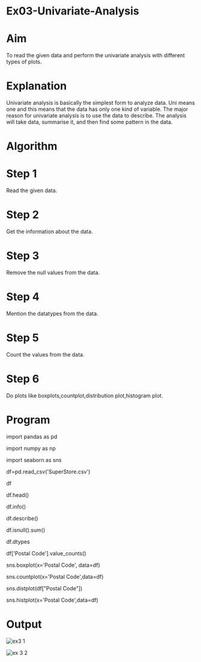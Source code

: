 # Ex03-Univariate-Analysis

# Aim  

To read the given data and perform the univariate analysis with different types of plots.  

# Explanation  

Univariate analysis is basically the simplest form to analyze data. Uni means one and this means that the data has only one kind of variable. The major reason for univariate analysis is to use the data to describe. The analysis will take data, summarise it, and then find some pattern in the data.  

# Algorithm  

# Step 1  

Read the given data.  

# Step 2  

Get the information about the data.  

# Step 3  

Remove the null values from the data.  

# Step 4  

Mention the datatypes from the data.  

# Step 5  

Count the values from the data.  

# Step 6  

Do plots like boxplots,countplot,distribution plot,histogram plot.  

# Program

import pandas as pd  

import numpy as np  

import seaborn as sns  

df=pd.read_csv('SuperStore.csv')  

df  

df.head()  

df.info()  

df.describe()  

df.isnull().sum()  

df.dtypes  

df['Postal Code'].value_counts()  

sns.boxplot(x='Postal Code', data=df)  

sns.countplot(x='Postal Code',data=df)  

sns.distplot(df["Postal Code"])  

sns.histplot(x='Postal Code',data=df)  

# Output

![ex3 1](https://user-images.githubusercontent.com/128135244/229033359-82f4338c-95bf-4297-8e90-8c1923574b5a.png)

![ex 3 2](https://user-images.githubusercontent.com/128135244/229033387-bad77022-6d10-4662-b65b-28d4c0071abb.png)

